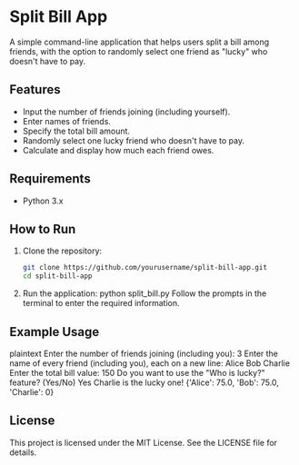 # Split Bill App

A simple command-line application that helps users split a bill among friends, with the option to randomly select one friend as "lucky" who doesn't have to pay.

## Features

- Input the number of friends joining (including yourself).
- Enter names of friends.
- Specify the total bill amount.
- Randomly select one lucky friend who doesn't have to pay.
- Calculate and display how much each friend owes.

## Requirements

- Python 3.x

## How to Run

1. Clone the repository:
   ```bash
   git clone https://github.com/yourusername/split-bill-app.git
   cd split-bill-app
2. Run the application:
  python split_bill.py
  Follow the prompts in the terminal to enter the required information.

## Example Usage
  plaintext
  Enter the number of friends joining (including you): 3
  Enter the name of every friend (including you), each on a new line:
  Alice
  Bob
  Charlie
  Enter the total bill value:
  150
  Do you want to use the "Who is lucky?" feature? (Yes/No)
  Yes
  Charlie is the lucky one!
  {'Alice': 75.0, 'Bob': 75.0, 'Charlie': 0}
## License
This project is licensed under the MIT License. See the LICENSE file for details.
